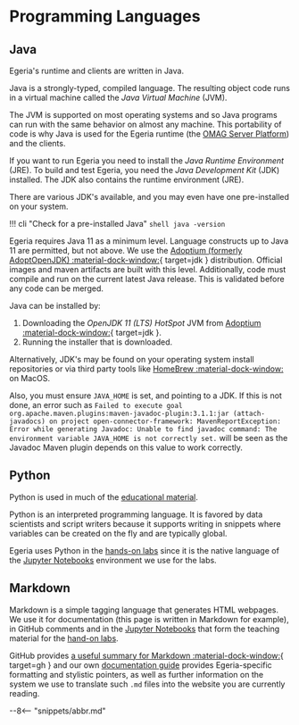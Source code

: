 <!-- SPDX-License-Identifier: CC-BY-4.0 -->
<!-- Copyright Contributors to the Egeria project 2020. -->

# Programming Languages

## Java

Egeria's runtime and clients are written in Java.

Java is a strongly-typed, compiled language. The resulting object code runs in a virtual machine called the *Java Virtual Machine* (JVM).

The JVM is supported on most operating systems and so Java programs can run with the same behavior on almost any machine. This portability of code is why Java is used for the Egeria runtime (the [OMAG Server Platform](/egeria-docs/concepts/omag-server-platform)) and the clients.

If you want to run Egeria you need to install the *Java Runtime Environment* (JRE). To build and test Egeria, you need the *Java Development Kit* (JDK) installed. The JDK also contains the runtime environment (JRE).

There are various JDK's available, and you may even have one pre-installed on your system.

!!! cli "Check for a pre-installed Java"
    ```shell
    java -version
    ```

Egeria requires Java 11 as a minimum level. Language constructs up to Java 11 are permitted, but not above. We use the [Adoptium (formerly AdoptOpenJDK) :material-dock-window:](https://adoptopenjdk.net){ target=jdk } distribution. Official images and maven artifacts are built with this level. Additionally, code must compile and run on the current latest Java release. This is validated before any code can be merged.

Java can be installed by:

1. Downloading the *OpenJDK 11 (LTS) HotSpot* JVM from [Adoptium :material-dock-window:](https://adoptopenjdk.net){ target=jdk }.
2. Running the installer that is downloaded.

Alternatively, JDK's may be found on your operating system install repositories or via third party tools like [HomeBrew :material-dock-window:](https://brew.sh) on MacOS.

Also, you must ensure `JAVA_HOME` is set, and pointing to a JDK. If this is not done, an error such as `Failed to execute goal org.apache.maven.plugins:maven-javadoc-plugin:3.1.1:jar (attach-javadocs) on project open-connector-framework: MavenReportException: Error while generating Javadoc: Unable to find javadoc command: The environment variable JAVA_HOME is not correctly set.` will be seen as the Javadoc Maven plugin depends on this value to work correctly.

## Python

Python is used in much of the [educational material](/egeria-docs/getting-started).

Python is an interpreted programming language. It is favored by data scientists and script writers because it supports writing in snippets where variables can be created on the fly and are typically global.

Egeria uses Python in the [hands-on labs](/egeria-docs/getting-started/hands-on-labs) since it is the native language of the [Jupyter Notebooks](/egeria-docs/guides/developer/tools/#jupyter-notebooks) environment we use for the labs.

## Markdown

Markdown is a simple tagging language that generates HTML webpages. We use it for documentation (this page is written in Markdown for example), in GitHub comments and in the [Jupyter Notebooks](/egeria-docs/guides/developer/tools/runtime/#jupyter-notebooks) that form the teaching material for the [hand-on labs](/egeria-docs/getting-started/hands-on-labs).

GitHub provides [a useful summary for Markdown :material-dock-window:](https://guides.github.com/pdfs/markdown-cheatsheet-online.pdf){ target=gh } and our own [documentation guide](/egeria-docs/guides/documentation) provides Egeria-specific formatting and stylistic pointers, as well as further information on the system we use to translate such `.md` files into the website you are currently reading.

--8<-- "snippets/abbr.md"
